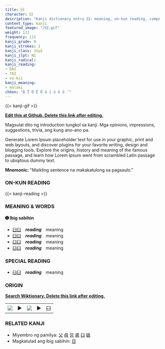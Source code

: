 ```yaml
---
title: 臼
character: 臼
description: "Kanji dictionary entry 臼: meaning, on-kun reading, compounds, origin, related kanji"
content_type: kanji
featured_image: "/臼.gif"
weight: 111
frequency: 111
kanji_grade: 9
kanji_strokes: 1
kanji_class: Jōyō
kanji_jlpt: N1
kanji_radical: 
kanji_reading: 
- DAI
- TAI
- oo-kii
kanji_meaning:
- malaki
chōon: "Ā Ī Ū Ē Ō ā ī ū ē ō ’"
---
```

[//]: # (Don't edit the line below. Kanji animated GIF code is automatically generated.)
{{< kanji-gif >}}

[//]: # (Edit below this line.)

**[Edit this at Github. Delete this link after editing.](https://github.com/tim0g/tim/tree/main/content/kanji/臼/index.md)**

Magsulat dito ng introduction tungkol sa kanji. Mga opinions, impressions, suggestions, trivia, ang kung ano-ano pa.

Generate Lorem Ipsum placeholder text for use in your graphic, print and web layouts, and discover plugins for your favorite writing, design and blogging tools. Explore the origins, history and meaning of the famous passage, and learn how Lorem Ipsum went from scrambled Latin passage to ubiqitous dummy text.
 
**Mnemonic:** "Maikling sentence na makakatulong sa pagsaulo."

### ON-KUN READING

[//]: # (Don't edit the line below. ON-KUN READING code is automatically generated.)
{{< kanji-reading >}}

### MEANING & WORDS

#### ➊ **Ibig sabihin**
  - [臼](../臼)[臼](../臼)　***reading***　meaning
  - [臼](../臼)[臼](../臼)　***reading***　meaning
  - [臼](../臼)[臼](../臼)　***reading***　meaning
  - [臼](../臼)[臼](../臼)　***reading***　meaning

### SPECIAL READING
  - [臼](../臼)[臼](../臼)　***reading***　meaning

### ORIGIN

**[Search Wiktionary. Delete this link after editing.](https://wiktionary.org/wiki/臼)**
<table class="kanji-table"><tr><td>
<img src="60px-臼-bronze.svg.png">
</td><td>▶</td><td>
<img src="60px-臼-oracle.svg.png">
</td><td>▶</td>
<td class="kanji-origin">臼</td>
</tr></table>

### RELATED KANJI
- Miyembro ng pamilya: [父](../父) [母](../母) [兄](../兄) [弟](../弟) [臼](../臼) [娘](../娘)
- Magkatulad ang ibig sabihin: [日](../日)
